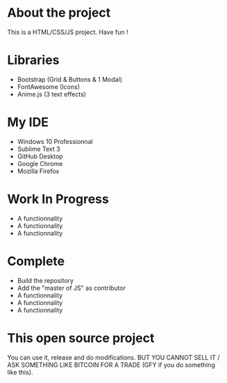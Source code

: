 # About the project

This is a HTML/CSS/JS project. Have fun !

# Libraries

- Bootstrap (Grid & Buttons & 1 Modal)
- FontAwesome (Icons)
- Anime.js (3 text effects)

# My IDE

- Windows 10 Professionnal
- Sublime Text 3
- GitHub Desktop
- Google Chrome
- Mozilla Firefox

# Work In Progress

- A functionnality
- A functionnality
- A functionnality

# Complete

- Build the repository
- Add the "master of JS" as contributor
- A functionnality
- A functionnality
- A functionnality

# This open source project

You can use it, release and do modifications. BUT YOU CANNOT SELL IT / ASK SOMETHING LIKE BITCOIN FOR A TRADE (GFY if you do something like this).
